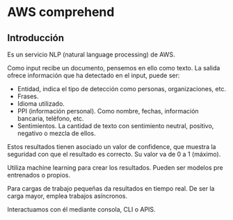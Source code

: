 # AWS comprehend

## Introducción

Es un servicio NLP (natural language processing) de AWS.

Como input recibe un documento, pensemos en ello como texto. La salida ofrece información que ha detectado en el input, puede ser:

- Entidad, indica el tipo de detección como personas, organizaciones, etc.
- Frases.
- Idioma utilizado.
- PPI (información personal). Como nombre, fechas, información bancaria, teléfono, etc.
- Sentimientos. La cantidad de texto con sentimiento neutral, positivo, negativo o mezcla de ellos.

Estos resultados tienen asociado un valor de confidence, que muestra la seguridad con que el resultado es correcto. Su valor va de 0 a 1 (máximo).

Utiliza machine learning para crear los resultados. Pueden ser modelos pre entrenados o propios.

Para cargas de trabajo pequeñas da resultados en tiempo real. De ser la carga mayor, emplea trabajos asíncronos.

Interactuamos con él mediante consola, CLI o APIS.
